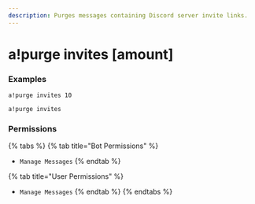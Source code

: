 ```yaml
---
description: Purges messages containing Discord server invite links.
---
```


# a!purge invites \[amount\]

### Examples

```text
a!purge invites 10
```

```text
a!purge invites 
```

### Permissions

{% tabs %}
{% tab title="Bot Permissions" %}
* `Manage Messages`
{% endtab %}

{% tab title="User Permissions" %}
* `Manage Messages`
{% endtab %}
{% endtabs %}

